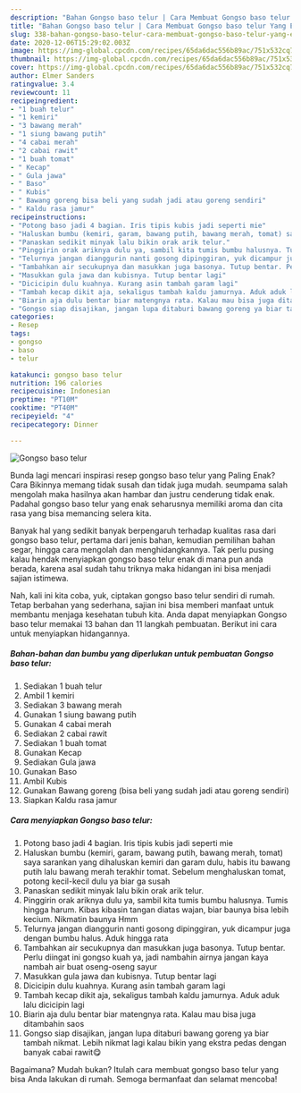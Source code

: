 ```yaml
---
description: "Bahan Gongso baso telur | Cara Membuat Gongso baso telur Yang Enak dan Simpel"
title: "Bahan Gongso baso telur | Cara Membuat Gongso baso telur Yang Enak dan Simpel"
slug: 338-bahan-gongso-baso-telur-cara-membuat-gongso-baso-telur-yang-enak-dan-simpel
date: 2020-12-06T15:29:02.003Z
image: https://img-global.cpcdn.com/recipes/65da6dac556b89ac/751x532cq70/gongso-baso-telur-foto-resep-utama.jpg
thumbnail: https://img-global.cpcdn.com/recipes/65da6dac556b89ac/751x532cq70/gongso-baso-telur-foto-resep-utama.jpg
cover: https://img-global.cpcdn.com/recipes/65da6dac556b89ac/751x532cq70/gongso-baso-telur-foto-resep-utama.jpg
author: Elmer Sanders
ratingvalue: 3.4
reviewcount: 11
recipeingredient:
- "1 buah telur"
- "1 kemiri"
- "3 bawang merah"
- "1 siung bawang putih"
- "4 cabai merah"
- "2 cabai rawit"
- "1 buah tomat"
- " Kecap"
- " Gula jawa"
- " Baso"
- " Kubis"
- " Bawang goreng bisa beli yang sudah jadi atau goreng sendiri"
- " Kaldu rasa jamur"
recipeinstructions:
- "Potong baso jadi 4 bagian. Iris tipis kubis jadi seperti mie"
- "Haluskan bumbu (kemiri, garam, bawang putih, bawang merah, tomat) saya sarankan yang dihaluskan kemiri dan garam dulu, habis itu bawang putih lalu bawang merah terakhir tomat. Sebelum menghaluskan tomat, potong kecil-kecil dulu ya biar ga susah"
- "Panaskan sedikit minyak lalu bikin orak arik telur."
- "Pinggirin orak ariknya dulu ya, sambil kita tumis bumbu halusnya. Tumis hingga harum. Kibas kibasin tangan diatas wajan, biar baunya bisa lebih kecium. Nikmatin baunya Hmm"
- "Telurnya jangan dianggurin nanti gosong dipinggiran, yuk dicampur juga dengan bumbu halus. Aduk hingga rata"
- "Tambahkan air secukupnya dan masukkan juga basonya. Tutup bentar. Perlu diingat ini gongso kuah ya, jadi nambahin airnya jangan kaya nambah air buat oseng-oseng sayur"
- "Masukkan gula jawa dan kubisnya. Tutup bentar lagi"
- "Dicicipin dulu kuahnya. Kurang asin tambah garam lagi"
- "Tambah kecap dikit aja, sekaligus tambah kaldu jamurnya. Aduk aduk lalu dicicipin lagi"
- "Biarin aja dulu bentar biar matengnya rata. Kalau mau bisa juga ditambahin saos"
- "Gongso siap disajikan, jangan lupa ditaburi bawang goreng ya biar tambah nikmat. Lebih nikmat lagi kalau bikin yang ekstra pedas dengan banyak cabai rawit😋"
categories:
- Resep
tags:
- gongso
- baso
- telur

katakunci: gongso baso telur 
nutrition: 196 calories
recipecuisine: Indonesian
preptime: "PT10M"
cooktime: "PT40M"
recipeyield: "4"
recipecategory: Dinner

---
```



![Gongso baso telur](https://img-global.cpcdn.com/recipes/65da6dac556b89ac/751x532cq70/gongso-baso-telur-foto-resep-utama.jpg)

Bunda lagi mencari inspirasi resep gongso baso telur yang Paling Enak? Cara Bikinnya memang tidak susah dan tidak juga mudah. seumpama salah mengolah maka hasilnya akan hambar dan justru cenderung tidak enak. Padahal gongso baso telur yang enak seharusnya memiliki aroma dan cita rasa yang bisa memancing selera kita.

Banyak hal yang sedikit banyak berpengaruh terhadap kualitas rasa dari gongso baso telur, pertama dari jenis bahan, kemudian pemilihan bahan segar, hingga cara mengolah dan menghidangkannya. Tak perlu pusing kalau hendak menyiapkan gongso baso telur enak di mana pun anda berada, karena asal sudah tahu triknya maka hidangan ini bisa menjadi sajian istimewa.




Nah, kali ini kita coba, yuk, ciptakan gongso baso telur sendiri di rumah. Tetap berbahan yang sederhana, sajian ini bisa memberi manfaat untuk membantu menjaga kesehatan tubuh kita. Anda dapat menyiapkan Gongso baso telur memakai 13 bahan dan 11 langkah pembuatan. Berikut ini cara untuk menyiapkan hidangannya.

<!--inarticleads1-->

##### Bahan-bahan dan bumbu yang diperlukan untuk pembuatan Gongso baso telur:

1. Sediakan 1 buah telur
1. Ambil 1 kemiri
1. Sediakan 3 bawang merah
1. Gunakan 1 siung bawang putih
1. Gunakan 4 cabai merah
1. Sediakan 2 cabai rawit
1. Sediakan 1 buah tomat
1. Gunakan  Kecap
1. Sediakan  Gula jawa
1. Gunakan  Baso
1. Ambil  Kubis
1. Gunakan  Bawang goreng (bisa beli yang sudah jadi atau goreng sendiri)
1. Siapkan  Kaldu rasa jamur




<!--inarticleads2-->

##### Cara menyiapkan Gongso baso telur:

1. Potong baso jadi 4 bagian. Iris tipis kubis jadi seperti mie
1. Haluskan bumbu (kemiri, garam, bawang putih, bawang merah, tomat) saya sarankan yang dihaluskan kemiri dan garam dulu, habis itu bawang putih lalu bawang merah terakhir tomat. Sebelum menghaluskan tomat, potong kecil-kecil dulu ya biar ga susah
1. Panaskan sedikit minyak lalu bikin orak arik telur.
1. Pinggirin orak ariknya dulu ya, sambil kita tumis bumbu halusnya. Tumis hingga harum. Kibas kibasin tangan diatas wajan, biar baunya bisa lebih kecium. Nikmatin baunya Hmm
1. Telurnya jangan dianggurin nanti gosong dipinggiran, yuk dicampur juga dengan bumbu halus. Aduk hingga rata
1. Tambahkan air secukupnya dan masukkan juga basonya. Tutup bentar. Perlu diingat ini gongso kuah ya, jadi nambahin airnya jangan kaya nambah air buat oseng-oseng sayur
1. Masukkan gula jawa dan kubisnya. Tutup bentar lagi
1. Dicicipin dulu kuahnya. Kurang asin tambah garam lagi
1. Tambah kecap dikit aja, sekaligus tambah kaldu jamurnya. Aduk aduk lalu dicicipin lagi
1. Biarin aja dulu bentar biar matengnya rata. Kalau mau bisa juga ditambahin saos
1. Gongso siap disajikan, jangan lupa ditaburi bawang goreng ya biar tambah nikmat. Lebih nikmat lagi kalau bikin yang ekstra pedas dengan banyak cabai rawit😋




Bagaimana? Mudah bukan? Itulah cara membuat gongso baso telur yang bisa Anda lakukan di rumah. Semoga bermanfaat dan selamat mencoba!
